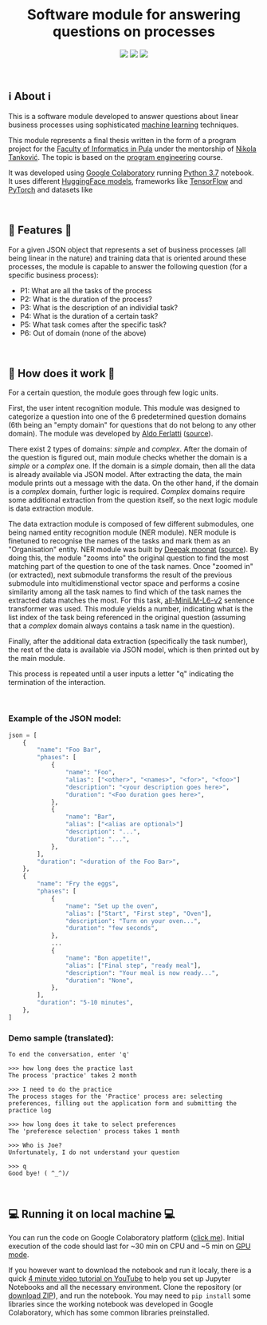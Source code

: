 <h1 align="center"> Software module for answering questions on processes </h1>

<div align="center">

[![](https://img.shields.io/badge/Open%20in%20collab-gray?style=for-the-badge&logo=google%20colab)](https://colab.research.google.com/drive/1kk07RGPRDV3LaoGbzccBKV6YowgcrYNm?usp=sharing)
[![](https://img.shields.io/badge/python-3670A0?style=for-the-badge&logo=python&logoColor=ffdd54)](https://www.python.org/)
[![](https://img.shields.io/badge/%F0%9F%A4%97%20HuggingFace-white?style=for-the-badge)](https://huggingface.co/)

</div>

<br />

## **:information_source: About :information_source:**

This is a software module developed to answer questions about linear business processes using sophisticated [machine learning](https://en.wikipedia.org/wiki/Machine_learning) techniques.

This module represents a final thesis written in the form of a program project for the [Faculty of Informatics in Pula](https://fipu.unipu.hr/) under the mentorship of [Nikola Tanković](https://www.tankovic.me/). The topic is based on the [program engineering](https://ntankovic.unipu.hr/pi) course.

It was developed using [Google Colaboratory](https://colab.research.google.com/) running [Python 3.7](https://www.python.org/downloads/release/python-370/) notebook. It uses different [HuggingFace models](https://huggingface.co/models), frameworks like [TensorFlow](https://www.tensorflow.org/) and [PyTorch](https://pytorch.org/) and datasets like

<br />

## **:scroll: Features :scroll:**

For a given JSON object that represents a set of business processes (all being linear in the nature) and training data that is oriented around these processes, the module is capable to answer the following question (for a specific business process):

-   P1: What are all the tasks of the process
-   P2: What is the duration of the process?
-   P3: What is the description of an individial task?
-   P4: What is the duration of a certain task?
-   P5: What task comes after the specific task?
-   P6: Out of domain (none of the above)

<br />

## **:robot: How does it work :robot:**

For a certain question, the module goes through few logic units.

First, the user intent recognition module. This module was designed to categorize a question into one of the 6 predetermined question domains (6th being an "empty domain" for questions that do not belong to any other domain). The module was developed by [Aldo Ferlatti](https://github.com/AldoF95) ([source](https://github.com/AldoF95/intent_recognition_masters_thesis)).

There exist 2 types of domains: _simple_ and _complex_. After the domain of the question is figured out, main module checks whether the domain is a _simple_ or a _complex_ one. If the domain is a _simple_ domain, then all the data is already available via JSON model. After extracting the data, the main module prints out a message with the data. On the other hand, if the domain is a _complex_ domain, further logic is required. _Complex_ domains require some additional extraction from the question itself, so the next logic module is data extraction module.

The data extraction module is composed of few different submodules, one being named entity recognition module (NER module). NER module is finetuned to recognise the names of the tasks and mark them as an "Organisation" entity. NER module was built by [Deepak moonat](https://github.com/dmoonat) ([source](https://github.com/dmoonat/Named-Entity-Recognition/blob/main/Fine_tune_NER.ipynb)). By doing this, the module "zooms into" the original question to find the most matching part of the question to one of the task names. Once "zoomed in" (or extracted), next submodule transforms the result of the previous submodule into multidimenstional vector space and performs a cosine similarity among all the task names to find which of the task names the extracted data matches the most. For this task, [all-MiniLM-L6-v2](https://huggingface.co/sentence-transformers/all-MiniLM-L6-v2) sentence transformer was used. This module yields a number, indicating what is the list index of the task being referenced in the original question (assuming that a _complex_ domain always contains a task name in the question).

Finally, after the additional data extraction (specifically the task number), the rest of the data is available via JSON model, which is then printed out by the main module.

This process is repeated until a user inputs a letter "q" indicating the termination of the interaction.

<br />

### Example of the JSON model:

```py
json = [
    {
        "name": "Foo Bar",
        "phases": [
            {
                "name": "Foo",
                "alias": ["<other>", "<names>", "<for>", "<foo>"]
                "description": "<your description goes here>",
                "duration": "<Foo duration goes here>",
            },
            {
                "name": "Bar",
                "alias": ["<alias are optional>"]
                "description": "...",
                "duration": "...",
            },
        ],
        "duration": "<duration of the Foo Bar>",
    },
    {
        "name": "Fry the eggs",
        "phases": [
            {
                "name": "Set up the oven",
                "alias": ["Start", "First step", "Oven"],
                "description": "Turn on your oven...",
                "duration": "few seconds",
            },
            ...
            {
                "name": "Bon appetite!",
                "alias": ["Final step", "ready meal"],
                "description": "Your meal is now ready...",
                "duration": "None",
            },
        ],
        "duration": "5-10 minutes",
    },
]
```

### Demo sample (translated):

```
To end the conversation, enter 'q'

>>> how long does the practice last
The process 'practice' takes 2 month

>>> I need to do the practice
The process stages for the 'Practice' process are: selecting preferences, filling out the application form and submitting the practice log

>>> how long does it take to select preferences
The 'preference selection' process takes 1 month

>>> Who is Joe?
Unfortunately, I do not understand your question

>>> q
Good bye! ( ^_^)/
```

<br />

## **:computer: Running it on local machine :computer:**

You can run the code on Google Colaboratory platform ([click me](https://colab.research.google.com/drive/1kk07RGPRDV3LaoGbzccBKV6YowgcrYNm?usp=sharing)). Initial execution of the code should last for ~30 min on CPU and ~5 min on [GPU mode](https://www.tutorialspoint.com/google_colab/google_colab_using_free_gpu.htm).

If you however want to download the notebook and run it localy, there is a quick [4 minute video tutorial on YouTube](https://www.youtube.com/watch?v=h1sAzPojKMg) to help you set up Jupyter Notebooks and all the necessary environment. Clone the repository (or [download ZIP](https://codeload.github.com/rkrstacic/Software-module-for-answering-questions-on-processes/zip/refs/heads/main)), and run the notebook. You may need to `pip install` some libraries since the working notebook was developed in Google Colaboratory, which has some common libraries preinstalled.
